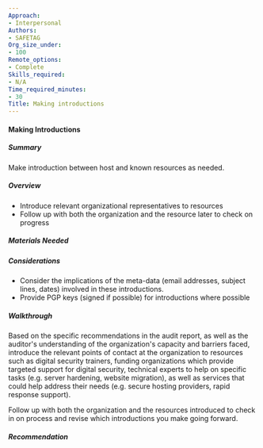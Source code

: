 ```yaml
---
Approach:
- Interpersonal
Authors:
- SAFETAG
Org_size_under:
- 100
Remote_options:
- Complete
Skills_required:
- N/A
Time_required_minutes:
- 30
Title: Making introductions
---
```


#### Making Introductions

##### Summary
Make introduction between host and known resources as needed.

##### Overview

* Introduce relevant organizational representatives to resources
* Follow up with both the organization and the resource later to check on progress 

##### Materials Needed

##### Considerations

* Consider the implications of the meta-data (email addresses, subject lines, dates) involved in these introductions.
* Provide PGP keys (signed if possible) for introductions where possible

##### Walkthrough
Based on the specific recommendations in the audit report, as well as the auditor's understanding of the organization's capacity and barriers faced, introduce the relevant points of contact at the organization to resources such as digital security trainers, funding organizations which provide targeted support for digital security, technical experts to help on specific tasks (e.g. server hardening, website migration), as well as services that could help address their needs (e.g. secure hosting providers, rapid response support).

Follow up with both the organization and the resources introduced to check in on process and revise which introductions you make going forward.



##### Recommendation